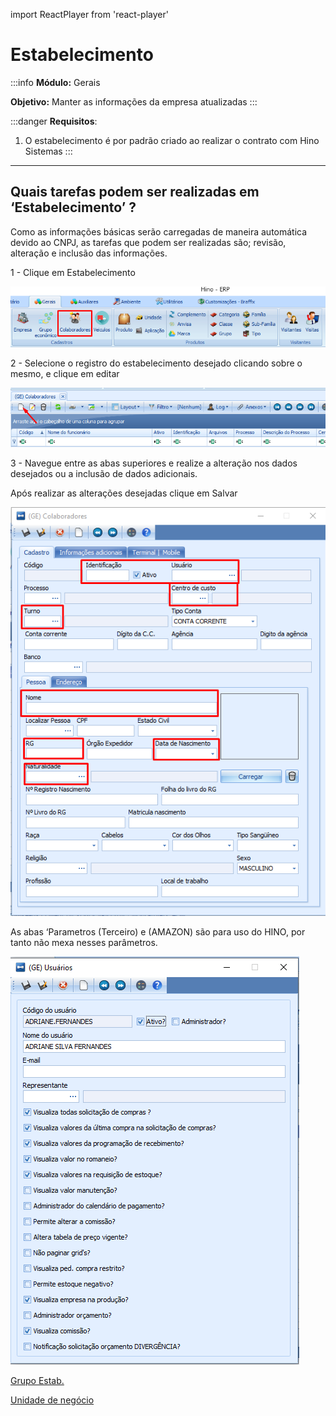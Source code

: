 import ReactPlayer from 'react-player'

# Estabelecimento

:::info
**Módulo:** Gerais

**Objetivo:** Manter as informações da empresa atualizadas
:::

:::danger
**Requisitos**: 

1. O estabelecimento é por padrão criado ao realizar o contrato com Hino Sistemas
:::

___

## Quais tarefas podem ser realizadas em ‘Estabelecimento’ ?

Como as informações básicas serão carregadas de maneira automática devido ao CNPJ, as tarefas que podem ser realizadas são; revisão, alteração e inclusão das informações.

1 - Clique em Estabelecimento

![colaboradores](./img/colaboradores/colaboradores.png)

2 - Selecione o registro do estabelecimento desejado clicando sobre o mesmo, e clique em editar

![colaboradores-1](./img/colaboradores/colaboradores-1.png)

3 - Navegue entre as abas superiores e realize a alteração nos dados desejados ou a inclusão  de dados adicionais. 

<ReactPlayer controls url='/videos/gerais/estabelecimentos.mp4'/>

Após realizar as alterações desejadas clique em Salvar

![colaboradores-2](./img/colaboradores/colaboradores-2.png)

As abas ‘Parametros (Terceiro) e (AMAZON) são para uso do HINO, por tanto não mexa nesses parâmetros.

![colaboradores-3](./img/colaboradores/colaboradores-3.png)

[Grupo Estab.](https://www.notion.so/Grupo-Estab-11a921195f0749c5859105ff550f723e?pvs=21)

[Unidade de negócio](https://www.notion.so/Unidade-de-neg-cio-1b7a038a2717455c8d453d39105f5495?pvs=21)